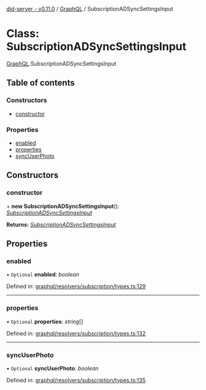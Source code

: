 [did-server - v0.11.0](../README.md) / [GraphQL](../modules/graphql.md) / SubscriptionADSyncSettingsInput

# Class: SubscriptionADSyncSettingsInput

[GraphQL](../modules/graphql.md).SubscriptionADSyncSettingsInput

## Table of contents

### Constructors

- [constructor](graphql.subscriptionadsyncsettingsinput.md#constructor)

### Properties

- [enabled](graphql.subscriptionadsyncsettingsinput.md#enabled)
- [properties](graphql.subscriptionadsyncsettingsinput.md#properties)
- [syncUserPhoto](graphql.subscriptionadsyncsettingsinput.md#syncuserphoto)

## Constructors

### constructor

\+ **new SubscriptionADSyncSettingsInput**(): [*SubscriptionADSyncSettingsInput*](graphql.subscriptionadsyncsettingsinput.md)

**Returns:** [*SubscriptionADSyncSettingsInput*](graphql.subscriptionadsyncsettingsinput.md)

## Properties

### enabled

• `Optional` **enabled**: *boolean*

Defined in: [graphql/resolvers/subscription/types.ts:129](https://github.com/Puzzlepart/did/blob/dev/server/graphql/resolvers/subscription/types.ts#L129)

___

### properties

• `Optional` **properties**: *string*[]

Defined in: [graphql/resolvers/subscription/types.ts:132](https://github.com/Puzzlepart/did/blob/dev/server/graphql/resolvers/subscription/types.ts#L132)

___

### syncUserPhoto

• `Optional` **syncUserPhoto**: *boolean*

Defined in: [graphql/resolvers/subscription/types.ts:135](https://github.com/Puzzlepart/did/blob/dev/server/graphql/resolvers/subscription/types.ts#L135)
